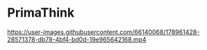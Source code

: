 # PrimaThink



https://user-images.githubusercontent.com/66140068/178961428-28571378-db78-4bf4-bd0d-19e965642168.mp4

